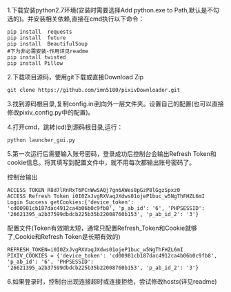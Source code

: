 1.下载安装python2.7环境(安装时需要选择Add python.exe to Path,默认是不勾选的)。并安装相关依赖,直接在cmd执行以下命令：
```
pip install  requests
pip install  future
pip install  BeautifulSoup
#下为非必需安装-作用详见readme
pip install twisted
pip install Pillow
```
2.下载项目源码，使用git下载或直接Download Zip
```
git clone https://github.com/imn5100/pixivDownloader.git
```
3.找到源码根目录,复制config.ini到向外一层文件夹。设置自己的配置(也可以直接修改pixiv_config.py中的配置)。

4.打开cmd，跳转(cd)到源码根目录,运行：
```
python launcher_gui.py
```
5.第一次运行后需要输入账号密码，登录成功后控制台会输出Refresh Token和cookie信息。将其填写到配置文件中，就不用每次都输出账号密码了。

控制台输出
```
ACCESS TOKEN R8d7lRnRxT6PCnWwSAQj7gn6AWes8pGzP8lGgzSpxz0
ACCESS Refresh Token i0I0ZxJvgRXVaqJXdws01ojeP1buc_w5NgThFHZL6mI
Login Success getCookies:{'device_token': 'cd00981cb187dac4912ca4b06b0c9fb8', 'p_ab_id': '6', 'PHPSESSID': '26621395_a2b37599dbdcb225b35b22008760b153', 'p_ab_id_2': '3'}
```
配置文件(Token有效期太短，通常只配置Refresh_Token和Cookie就够了,Cookie和Refresh Token是长期有效的)
```
REFRESH_TOKEN=i0I0ZxJvgRXVaqJXdws01ojeP1buc_w5NgThFHZL6mI
PIXIV_COOKIES = {'device_token': 'cd00981cb187dac4912ca4b06b0c9fb8', 'p_ab_id': '6', 'PHPSESSID': '26621395_a2b37599dbdcb225b35b22008760b153', 'p_ab_id_2': '3'}
```
6.如果登录时，控制台出现连接超时或连接拒绝，尝试修改hosts(详见readme)
